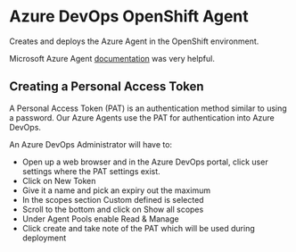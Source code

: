 # Azure DevOps OpenShift Agent

Creates and deploys the Azure Agent in the OpenShift environment.

Microsoft Azure Agent [documentation](https://docs.microsoft.com/en-us/azure/devops/pipelines/agents/docker?view=azure-devops) was very helpful.

## Creating a Personal Access Token

A Personal Access Token (PAT) is an authentication method similar to using a password. Our Azure Agents use the PAT for authentication into Azure DevOps.

An Azure DevOps Administrator will have to:

-   Open up a web browser and in the Azure DevOps portal, click user settings where the PAT settings exist.
-   Click on New Token
-   Give it a name and pick an expiry out the maximum
-   In the scopes section Custom defined is selected
-   Scroll to the bottom and click on Show all scopes
-   Under Agent Pools enable Read & Manage
-   Click create and take note of the PAT which will be used during deployment

